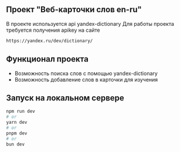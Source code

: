 ## Проект "Веб-карточки слов en-ru"
В проекте используется api yandex-dictionary
Для работы проекта требуется получения apikey на сайте

```bash 
https://yandex.ru/dev/dictionary/
``` 

## Функционал проекта
- Возможность поиска слов с помощью yandex-dictionary
- Возможность добавление слов в карточки для изучения

## Запуск на локальном сервере

```bash
npm run dev
# or
yarn dev
# or
pnpm dev
# or
bun dev
```